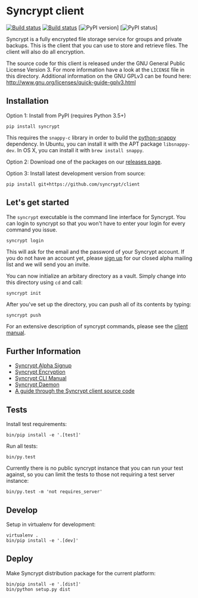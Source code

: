 # Syncrypt client

[![Build status](https://travis-ci.org/syncrypt/client.svg?branch=master)](https://travis-ci.org/syncrypt/client)
[![Build status](https://ci.appveyor.com/api/projects/status/9jjn4gadwlc802c7?svg=true)](https://ci.appveyor.com/project/Syncrypt/client)
[![PyPI version](https://img.shields.io/pypi/v/syncrypt.svg)]
[![PyPI status](https://img.shields.io/pypi/status/syncrypt.svg)]

Syncrypt is a fully encrypted file storage service for groups and private
backups. This is the client that you can use to store and retrieve files.
The client will also do all encryption.

The source code for this client is released under the GNU General Public License
Version 3. For more information have a look at the `LICENSE` file in this
directory. Additional information on the GNU GPLv3 can be found here:
http://www.gnu.org/licenses/quick-guide-gplv3.html

## Installation

Option 1: Install from PyPI (requires Python 3.5+)

    pip install syncrypt

This requires the ``snappy-c`` library in order to build the
[python-snappy](https://github.com/andrix/python-snappy) dependency. In Ubuntu,
you can install it with the APT package ``libsnappy-dev``. In OS X, you can
install it with ```brew install snappy```.

Option 2: Download one of the packages on our [releases page](https://alpha.syncrypt.space/releases/).

Option 3: Install latest development version from source:

    pip install git+https://github.com/syncrypt/client

## Let's get started

The ``syncrypt`` executable is the command line interface for Syncrypt. You
can login to syncrypt so that you won't have to enter your login for every
command you issue.

    syncrypt login

This will ask for the email and the password of your Syncrypt account. If you
do not have an account yet, please [sign up](https://syncrypt.space/) for our
closed alpha mailing list and we will send you an invite.

You can now initialize an arbitary directory as a vault. Simply change into
this directory using ``cd`` and call:

    syncrypt init

After you've set up the directory, you can push all of its contents by typing:

    syncrypt push

For an extensive description of syncrypt commands, please see the [client
manual](docs/manual.md).

## Further Information

 * [Syncrypt Alpha Signup](https://syncrypt.space/)
 * [Syncrypt Encryption](docs/encryption.md)
 * [Syncrypt CLI Manual](docs/manual.md)
 * [Syncrypt Daemon](docs/daemon.md)
 * [A guide through the Syncrypt client source code](docs/source_guide.md)

## Tests

Install test requirements:

    bin/pip install -e '.[test]'

Run all tests:

    bin/py.test

Currently there is no public syncrypt instance that you can run your test
against, so you can limit the tests to those not requiring a test server
instance:

    bin/py.test -m 'not requires_server'

## Develop

Setup in virtualenv for development:

    virtualenv .
    bin/pip install -e '.[dev]'

## Deploy

Make Syncrypt distribution package for the current platform:

    bin/pip install -e '.[dist]'
    bin/python setup.py dist
